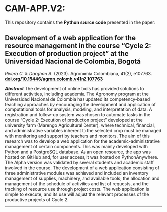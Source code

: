 # CAM-APP.V2:

This repository contains the **Python source code** presented in the paper:

## Development of a web application for the resource management in the course “Cycle 2: Execution of production project” at the Universidad Nacional de Colombia, Bogotá

*Rivera C. & Darghan A.* (2023). Agronomía Colombiana, 41(2), e107763.
[**doi.org/10.15446/agron.colomb.v41n2.107763**](https://doi.org/10.15446/agron.colomb.v41n2.107763)

***Abstract***
The development of online tools has provided solutions to different activities, including academia. The Agronomy program at the Universidad Nacional de Colombia has updated its competency-based teaching approaches by encouraging the development and application of computational tools for analysis, modeling, and interpretation of data. A registration and follow-up system was chosen to automate tasks in the course “Cycle 2: Execution of production project” developed at the university farm (Marengo Agricultural Center), where technical, financial, and administrative variables inherent to the selected crop must be managed with monitoring and support by teachers and monitors. The aim of this research was to develop a web application for the academic-administrative management of certain components. This was mainly developed with Python and a PostgreSQL database. As an open resource, the app was hosted on GitHub and, for user access, it was hosted on PythonAnywhere. The Alpha version was validated by several students and academic staff involved in the course. The development of a web application consisting of three administrative modules was achieved and included an inventory management of supplies, machinery, and available tools; the allocation and management of the schedule of activities and list of requests, and the tracking of resource use through project costs. The web application is simple to execute, and its use will adjust the relevant processes of the productive projects of Cycle 2.

---
